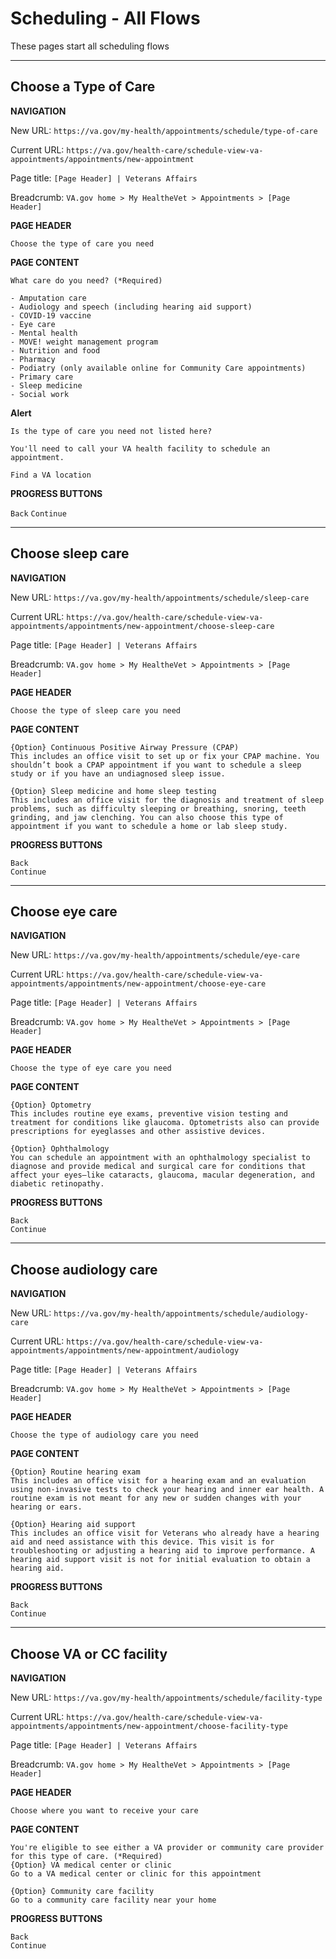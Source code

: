 # Scheduling - All Flows

These pages start all scheduling flows

---

## Choose a Type of Care


**NAVIGATION**

New URL: `https://va.gov/my-health/appointments/schedule/type-of-care`

Current URL: `https://va.gov/health-care/schedule-view-va-appointments/appointments/new-appointment`

Page title: `[Page Header] | Veterans Affairs`

Breadcrumb: `VA.gov home > My HealtheVet > Appointments > [Page Header]`


**PAGE HEADER**

```
Choose the type of care you need
```

**PAGE CONTENT**

```
What care do you need? (*Required)
```

```
- Amputation care
- Audiology and speech (including hearing aid support)
- COVID-19 vaccine
- Eye care
- Mental health
- MOVE! weight management program
- Nutrition and food
- Pharmacy
- Podiatry (only available online for Community Care appointments)
- Primary care
- Sleep medicine
- Social work
```
**Alert**

```
Is the type of care you need not listed here?

You'll need to call your VA health facility to schedule an appointment.

Find a VA location
```

**PROGRESS BUTTONS**

```Back```
```Continue```

---

## Choose sleep care


**NAVIGATION**

New URL: `https://va.gov/my-health/appointments/schedule/sleep-care`

Current URL: `https://va.gov/health-care/schedule-view-va-appointments/appointments/new-appointment/choose-sleep-care`

Page title: `[Page Header] | Veterans Affairs`

Breadcrumb: `VA.gov home > My HealtheVet > Appointments > [Page Header]`


**PAGE HEADER**

`Choose the type of sleep care you need`

**PAGE CONTENT**

```
{Option} Continuous Positive Airway Pressure (CPAP)
This includes an office visit to set up or fix your CPAP machine. You shouldn’t book a CPAP appointment if you want to schedule a sleep study or if you have an undiagnosed sleep issue.

{Option} Sleep medicine and home sleep testing
This includes an office visit for the diagnosis and treatment of sleep problems, such as difficulty sleeping or breathing, snoring, teeth grinding, and jaw clenching. You can also choose this type of appointment if you want to schedule a home or lab sleep study.
```

**PROGRESS BUTTONS**

`Back`  
`Continue`

---

## Choose eye care


**NAVIGATION**

New URL: `https://va.gov/my-health/appointments/schedule/eye-care`

Current URL: `https://va.gov/health-care/schedule-view-va-appointments/appointments/new-appointment/choose-eye-care`

Page title: `[Page Header] | Veterans Affairs`

Breadcrumb: `VA.gov home > My HealtheVet > Appointments > [Page Header]`


**PAGE HEADER**

`Choose the type of eye care you need`

**PAGE CONTENT**

```
{Option} Optometry
This includes routine eye exams, preventive vision testing and treatment for conditions like glaucoma. Optometrists also can provide prescriptions for eyeglasses and other assistive devices.

{Option} Ophthalmology
You can schedule an appointment with an ophthalmology specialist to diagnose and provide medical and surgical care for conditions that affect your eyes—like cataracts, glaucoma, macular degeneration, and diabetic retinopathy.
```

**PROGRESS BUTTONS**

`Back`  
`Continue`

---

## Choose audiology care


**NAVIGATION**

New URL: `https://va.gov/my-health/appointments/schedule/audiology-care`

Current URL: `https://va.gov/health-care/schedule-view-va-appointments/appointments/new-appointment/audiology`

Page title: `[Page Header] | Veterans Affairs`

Breadcrumb: `VA.gov home > My HealtheVet > Appointments > [Page Header]`


**PAGE HEADER**

`Choose the type of audiology care you need`

**PAGE CONTENT**

```
{Option} Routine hearing exam
This includes an office visit for a hearing exam and an evaluation using non-invasive tests to check your hearing and inner ear health. A routine exam is not meant for any new or sudden changes with your hearing or ears.

{Option} Hearing aid support
This includes an office visit for Veterans who already have a hearing aid and need assistance with this device. This visit is for troubleshooting or adjusting a hearing aid to improve performance. A hearing aid support visit is not for initial evaluation to obtain a hearing aid.
```

**PROGRESS BUTTONS**

`Back`  
`Continue`

---

## Choose VA or CC facility


**NAVIGATION**

New URL: `https://va.gov/my-health/appointments/schedule/facility-type`

Current URL: `https://va.gov/health-care/schedule-view-va-appointments/appointments/new-appointment/choose-facility-type`

Page title: `[Page Header] | Veterans Affairs`

Breadcrumb: `VA.gov home > My HealtheVet > Appointments > [Page Header]`


**PAGE HEADER**

`Choose where you want to receive your care`

**PAGE CONTENT**

```
You're eligible to see either a VA provider or community care provider for this type of care. (*Required)
{Option} VA medical center or clinic
Go to a VA medical center or clinic for this appointment

{Option} Community care facility
Go to a community care facility near your home
```

**PROGRESS BUTTONS**

`Back`  
`Continue`
